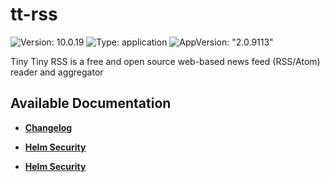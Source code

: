 # tt-rss

![Version: 10.0.19](https://img.shields.io/badge/Version-10.0.19-informational?style=flat-square) ![Type: application](https://img.shields.io/badge/Type-application-informational?style=flat-square) ![AppVersion: "2.0.9113"](https://img.shields.io/badge/AppVersion-"2.0.9113"-informational?style=flat-square)

Tiny Tiny RSS is a free and open source web-based news feed (RSS/Atom) reader and aggregator

## Available Documentation

- [**Changelog**](CHANGELOG)

- [**Helm Security**](container-security)

- [**Helm Security**](helm-security)

